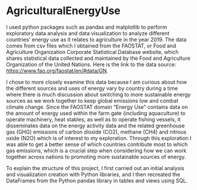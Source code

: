 # AgriculturalEnergyUse
I used python packages such as pandas and matplotlib to perform exploratory data analysis and data visualization to analyze different countries' energy use as it relates to agriculture in the year 2019. 
The data comes from csv files which I obtained from the FAOSTAT, or Food and Agriculture Organization Corporate Statistical Database website, which shares statistical data collected and maintained by the Food and Agriculture Organization of the United Nations. Here is the link to the data source: https://www.fao.org/faostat/en/#data/GN. 

I chose to more closely examine this data because I am curious about how the different sources and uses of energy vary by country during a time where there is much discussion about switching to more sustainable energy sources as we work together to keep global emissions low and combat climate change. Since the FAOSTAT domain “Energy Use” contains data on the amount of energy used within the farm gate (including aquaculture) to operate machinery, heat stables, as well as to operate fishing vessels, it disseminates data on the energy activity data and the related greenhouse gas (GHG) emissions of carbon dioxide (CO2), methane (CH4) and nitrous oxide (N2O) which is of interest to my exploration. Through this exploration I was able to get a better sense of which countries contribute most to which gas emissions, which is a crucial step when considering how we can work together across nations to promoting more sustainable sources of energy.

To explain the structure of this project, I first carried out an initial analysis and visualization creation with Python libraries, and I then recreated the DataFrames from the Python pandas library in tables and views using SQL.
